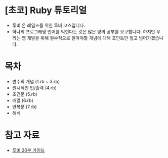 [초코] Ruby 튜토리얼
=====

- 루비 온 레일즈를 위한 루비 코스입니다.
- 하나의 프로그래밍 언어를 익힌다는 것은 많은 양의 공부를 요구합니다. 하지만 우리는 웹 개발을 위해 필수적으로 알아야할 개념에 대해 포인트만 짚고 넘어가겠습니다.

목차
=====

- 변수의 개념 (1.rb ~ 3.rb)
- 원시적인 입/출력 (4.rb)
- 조건문 (5.rb)
- 배열 (6.rb)
- 반복문 (7.rb)
- 해쉬

참고 자료
=====

- [루비 20분 가이드](https://www.ruby-lang.org/ko/documentation/quickstart/)

